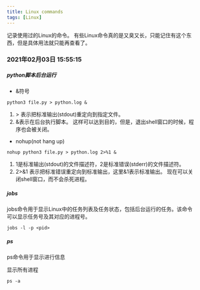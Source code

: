 ```yaml
---
title: Linux commands
tags: [Linux]
---
```


记录使用过的Linux的命令。
有些Linux命令真的是又臭又长，只能记住有这个东西，但是具体用法就只能再查看了。

### 2021年02月03日 15:55:15
##### python脚本后台运行
- &符号
```
python3 file.py > python.log &
```
1. \> 表示把标准输出(stdout)重定向到指定文件。
2. &表示在后台执行脚本。
这样可以达到目的，但是，退出shell窗口的时候，程序也会被关闭。

- nohup(not hang up)
```
nohup python3 file.py > python.log 2>%1 &
```
1. 1是标准输出(stdout)的文件描述符，2是标准错误(stderr)的文件描述符。
2. 2>&1 表示把标准错误重定向到标准输出，这里&1表示标准输出。
现在可以关闭shell窗口，而不会杀死进程。

##### jobs
jobs命令用于显示Linux中的任务列表及任务状态，包括后台运行的任务。该命令可以显示任务号及其对应的进程号。
```
jobs -l -p <pid>
```
##### ps
ps命令用于显示进行信息

显示所有进程
```
ps -a 
```




